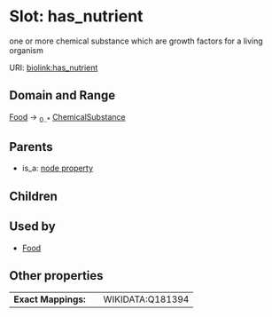 
# Slot: has_nutrient


one or more chemical substance which are growth factors for a living organism

URI: [biolink:has_nutrient](https://w3id.org/biolink/vocab/has_nutrient)


## Domain and Range

[Food](Food.md) ->  <sub>0..*</sub> [ChemicalSubstance](ChemicalSubstance.md)

## Parents

 *  is_a: [node property](node_property.md)

## Children


## Used by

 * [Food](Food.md)

## Other properties

|  |  |  |
| --- | --- | --- |
| **Exact Mappings:** | | WIKIDATA:Q181394 |

